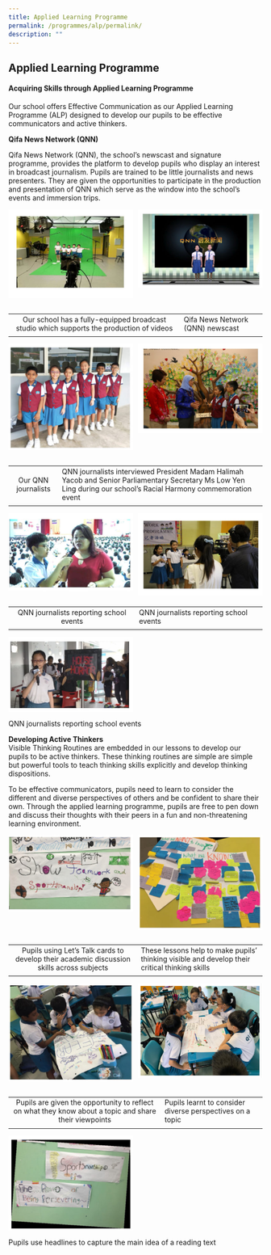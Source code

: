 ```yaml
---
title: Applied Learning Programme
permalink: /programmes/alp/permalink/
description: ""
---
```

## Applied Learning Programme

#### Acquiring Skills through Applied Learning Programme

Our school offers Effective Communication as our Applied Learning Programme (ALP) designed to develop our pupils to be effective communicators and active thinkers.

**Qifa News Network (QNN)**

Qifa News Network (QNN), the school’s newscast and signature programme, provides the platform to develop pupils who display an interest in broadcast journalism. Pupils are trained to be little journalists and news presenters. They are given the opportunities to participate in the production and presentation of QNN which serve as the window into the school’s events and immersion trips.

<img align="left" style="width:49%" src="/images/applied1.jpg">
<img align="right" style="width:49%" src="/images/applied2.jpg">
<br clear="left"><br>

|   |   |
|:-:|---|
|Our school has a fully-equipped broadcast studio which supports the production of videos  | Qifa News Network (QNN) newscast  |
|   |   |

<img align="left" style="width:49%" src="/images/applied3.jpg">
<img align="right" style="width:49%" src="/images/applied4.jpg">
<br clear="left"><br>

|   |   |
|:-:|---|
| Our QNN journalists  | QNN journalists interviewed President Madam Halimah Yacob and Senior Parliamentary Secretary Ms Low Yen Ling during our school’s Racial Harmony commemoration event  |
|   |   |

<img align="left" style="width:49%" src="/images/applied5.jpg">
<img align="right" style="width:49%" src="/images/applied6.jpg">
<br clear="left"><br>

|   |   |
|:-:|---|
| QNN journalists reporting school events  | QNN journalists reporting school events  |
|   |   |

<img align="left" style="width:49%" src="/images/applied7.jpg">
<br clear="left">

<p align="left">QNN journalists reporting school events</p>

**Developing Active Thinkers**&nbsp;<br>
Visible Thinking Routines are embedded in our lessons to develop our pupils to be active thinkers. These thinking routines are simple are simple but powerful tools to teach thinking skills explicitly and develop thinking dispositions.

To be effective communicators, pupils need to learn to consider the different and diverse perspectives of others and be confident to share their own. Through the applied learning programme, pupils are free to pen down and discuss their thoughts with their peers in a fun and non-threatening learning environment.

<img align="left" style="width:49%" src="/images/active1.jpg">
<img align="right" style="width:49%" src="/images/active2.jpg">
<br clear="left"><br><br><br>

|   |   |
|:-:|---|
| Pupils using Let’s Talk cards to develop their academic discussion skills across subjects  | These lessons help to make pupils’ thinking visible and develop their critical thinking skills |
|   |   |

<img align="left" style="width:49%" src="/images/active3.jpg">
<img align="right" style="width:49%" src="/images/active4.jpg">
<br clear="left"><br>

|   |   |
|:-:|---|
| Pupils are given the opportunity to reflect on what they know about a topic and share their viewpoints  | Pupils learnt to consider diverse perspectives on a topic |
|   |   |

<img align="left" style="width:49%" src="/images/active5.jpg">
<br clear="left">

<p align="left">Pupils use headlines to capture the main idea of a reading text</p>